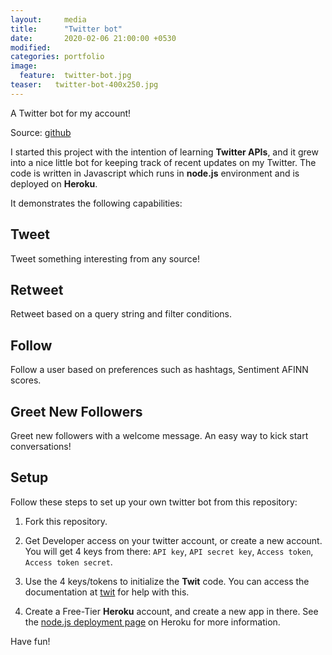 ```yaml
---
layout:     media
title:      "Twitter bot"
date:       2020-02-06 21:00:00 +0530
modified:   
categories: portfolio
image:
  feature:  twitter-bot.jpg
teaser:   twitter-bot-400x250.jpg
---
```

A Twitter bot for my account!

Source: [github](https://github.com/raravi/twitter-bot)

I started this project with the intention of learning **Twitter APIs**, and it grew into a nice little bot for keeping track of recent updates on my Twitter. The code is written in Javascript which runs in **node.js** environment and is deployed on **Heroku**.

It demonstrates the following capabilities:

## Tweet
Tweet something interesting from any source!

## Retweet
Retweet based on a query string and filter conditions.

## Follow
Follow a user based on preferences such as hashtags, Sentiment AFINN scores.

## Greet New Followers
Greet new followers with a welcome message. An easy way to kick start conversations!

## Setup
Follow these steps to set up your own twitter bot from this repository:

1. Fork this repository.

2. Get Developer access on your twitter account, or create a new account. You will get 4 keys from there: `API key`, `API secret key`, `Access token`, `Access token secret`.

3. Use the 4 keys/tokens to initialize the **Twit** code. You can access the documentation at [twit](https://github.com/ttezel/twit) for help with this.

4. Create a Free-Tier **Heroku** account, and create a new app in there. See the [node.js deployment page](https://devcenter.heroku.com/articles/getting-started-with-nodejs?singlepage=true) on Heroku for more information.

Have fun!
